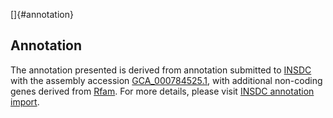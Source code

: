 []{#annotation}

Annotation
----------

The annotation presented is derived from annotation submitted to
[INSDC](http://www.insdc.org) with the assembly accession
[GCA\_000784525.1](http://www.ebi.ac.uk/ena/data/view/GCA_000784525.1),
with additional non-coding genes derived from
[Rfam](http://rfam.xfam.org/). For more details, please visit [INSDC
annotation
import](http://ensemblgenomes.org/info/data/insdc_annotation).
